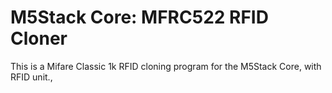 # M5Stack Core: MFRC522 RFID Cloner
This is a Mifare Classic 1k RFID cloning program for the M5Stack Core, with RFID unit.,









